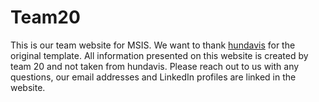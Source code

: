# Team20
This is our team website for MSIS. We want to thank [hundavis](https://github.com/hundavis/Team34) for the original template. All information presented on this website is created by team 20 and not taken from hundavis. Please reach out to us with any questions, our email addresses and LinkedIn profiles are linked in the website.
